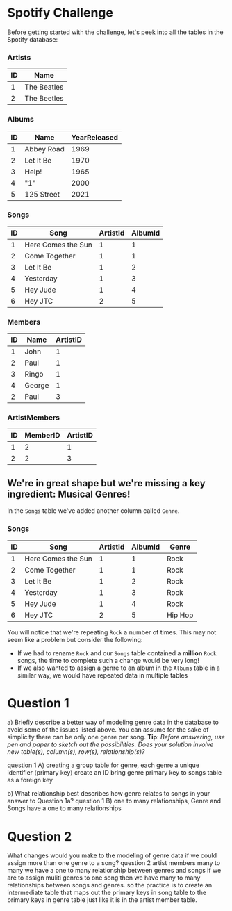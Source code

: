 # Spotify Challenge

Before getting started with the challenge, let's peek into all the tables in the Spotify database:

### Artists

| ID  | Name        |
| --- | ----------- |
| 1   | The Beatles |
| 2   | The Beetles |

### Albums

| ID  | Name       | YearReleased |
| --- | ---------- | ------------ |
| 1   | Abbey Road | 1969         |
| 2   | Let It Be  | 1970         |
| 3   | Help!      | 1965         |
| 4   | "1"        | 2000         |
| 5   | 125 Street | 2021         |

### Songs

| ID  | Song               | ArtistId | AlbumId |
| --- | ------------------ | -------- | ------- |
| 1   | Here Comes the Sun | 1        | 1       |
| 2   | Come Together      | 1        | 1       |
| 3   | Let It Be          | 1        | 2       |
| 4   | Yesterday          | 1        | 3       |
| 5   | Hey Jude           | 1        | 4       |
| 6   | Hey JTC            | 2        | 5       |

### Members

| ID  | Name   | ArtistID |
| --- | ------ | -------- |
| 1   | John   | 1        |
| 2   | Paul   | 1        |
| 3   | Ringo  | 1        |
| 4   | George | 1        |
| 2   | Paul   | 3        |

### ArtistMembers

| ID  | MemberID | ArtistID |
| --- | -------- | -------- |
| 1   | 2        | 1        |
| 2   | 2        | 3        |

## We're in great shape but we're missing a key ingredient: Musical Genres!

In the `Songs` table we've added another column called `Genre`.

### Songs

| ID  | Song               | ArtistId | AlbumId | Genre   |
| --- | ------------------ | -------- | ------- | ------- |
| 1   | Here Comes the Sun | 1        | 1       | Rock    |
| 2   | Come Together      | 1        | 1       | Rock    |
| 3   | Let It Be          | 1        | 2       | Rock    |
| 4   | Yesterday          | 1        | 3       | Rock    |
| 5   | Hey Jude           | 1        | 4       | Rock    |
| 6   | Hey JTC            | 2        | 5       | Hip Hop |

You will notice that we're repeating `Rock` a number of times. This may not seem like a problem but consider the following:

-   If we had to rename `Rock` and our `Songs` table contained a **million** `Rock` songs, the time to complete such a change would be very long!
-   If we also wanted to assign a genre to an album in the `Albums` table in a similar way, we would have repeated data in multiple tables

# Question 1

a) Briefly describe a better way of modeling genre data in the database to avoid some of the issues listed above. You can assume for the sake of simplicity there can be only one genre per song.
**Tip**: _Before answering, use pen and paper to sketch out the possibilities. Does your solution involve new table(s), column(s), row(s), relationship(s)?_

question 1 A)
creating a group table for genre, each genre a unique identifier (primary key)
create an ID 
bring genre primary key to songs table as a foreign key




b) What relationship best describes how genre relates to songs in your answer to Question 1a?
question 1 B)
one to many relationships, Genre and Songs have a one to many relationships


# Question 2

What changes would you make to the modeling of genre data if we could assign more than one genre to a song?
question 2 
artist members
many to many
we have a one to many relationship between genres and songs if we are to assign muliti genres to one song then we have many to many
relationships between songs and genres.
so the practice is to create an intermediate table that maps out the primary keys in song table to the primary keys in genre table just like it is in the artist member table. 